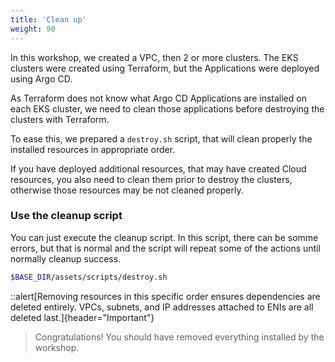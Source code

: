 ```yaml
---
title: 'Clean up'
weight: 90
---
```



In this workshop, we created a VPC, then 2 or more clusters. The EKS clusters were created using Terraform, but the Applications were deployed using Argo CD.

As Terraform does not know what Argo CD Applications are installed on each EKS cluster, we need to clean those applications before destroying the clusters with Terraform.

To ease this, we prepared a `destroy.sh` script, that will clean properly the installed resources in appropriate order.

If you have deployed additional resources, that may have created Cloud resources, you also need to clean them prior to destroy the clusters, otherwise those resources may be not cleaned properly.

### Use the cleanup script

You can just execute the cleanup script. In this script, there can be somme errors, but that is normal and the script will repeat some of the actions until normally cleanup success.

```bash
$BASE_DIR/assets/scripts/destroy.sh 
```


::alert[Removing resources in this specific order ensures dependencies are deleted entirely.  VPCs, subnets, and IP addresses attached to ENIs are all deleted last.]{header="Important"}


> Congratulations! You should have removed everything installed by the workshop.